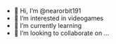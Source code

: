 - 👋 Hi, I’m @nearorbit191
- 👀 I’m interested in videogames
- 🌱 I’m currently learning 
- 💞️ I’m looking to collaborate on ...

<!---
nearorbit191/nearorbit191 is a ✨ special ✨ repository because its `README.md` (this file) appears on your GitHub profile.
You can click the Preview link to take a look at your changes.
--->
